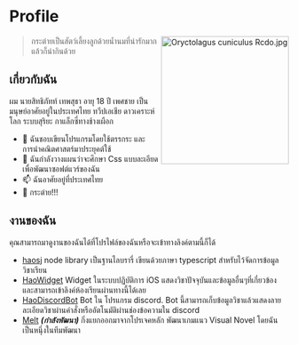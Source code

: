 # Profile
<div>
  <p align=center>
    <img src="https://upload.wikimedia.org/wikipedia/commons/thumb/1/1f/Oryctolagus_cuniculus_Rcdo.jpg/1200px-Oryctolagus_cuniculus_Rcdo.jpg" alt="Oryctolagus cuniculus Rcdo.jpg" width=230px align=right>
  </p>
</div>

> กระต่ายเป็นสัตว์เลี้ยงลูกด้วยน้ำนมที่น่ารักมาก แล้วก็น่ากินด้วย

## เกี่ยวกับฉัน
ผม นายสิทธิภัทท์ เทพสุธา อายุ 18 ปี เพศชาย เป็นมนุษย์อาศัยอยู่ในประเทศไทย ทวีปเอเชีย ดาวเคราะห์โลก ระบบสุริยะ กาแล็กซี่ทางช้างเผือก
 - 👀 ฉันชอบเขียนโปรแกรมโดยใช้ตรรกระ และการนำคณิตศาสตร์มาประยุคต์ใช้
 - 🌱 ฉันกำลังวางแผนว่าจะศึกษา Css แบบละเอียดเพื่อพัฒนาซอฟต์แวร์ของฉัน
 - 📫 ฉันอาศัยอยู่ที่ประเทศไทย
 - 🐇 กระต่าย!!!

## งานของฉัน
คุณสามารถมาดูงานของฉันได้ที่โปรไฟล์ของฉันหรือจะเข้าทางลิงค์ตามนี้ก็ได้

- [haosj](https://github.com/karnhao/haosj) node library เป็นฐานไลบรารี่ เขียนด้วยภาษา typescript สำหรับไว้จัดการข้อมูลวิชาเรียน
- [HaoWidget](https://github.com/karnhao/HaoWidget) Widget ในระบบปฏิบัติการ iOS แสดงวิชาปัจจุบันและข้อมูลอื่นๆที่เกี่ยวข้อง และสามารถเข้าลิงค์ห้องเรียนผ่านทางนี้ได้เลย 
- [HaoDiscordBot](https://github.com/karnhao/HaoDiscordBot) Bot ใน โปรแกรม discord. Bot นี้สามารถเก็บข้อมูลวิชาแล้วแสดงลายละเอียดวิชาผ่านคำสั่งหรืออัตโนมัติผ่านช่องข้อความใน discord
- [Melt](https://github.com/karnhao/Melt) ***(กำลังพัฒนา)*** กิ่งแยกออกมาจากโปรเจคหลัก พัฒนาเกมแนว Visual Novel โดยฉันเป็นหนุึ่งในทีมพัฒนา



<!---
karnhao/karnhao is a ✨ special ✨ repository because its `README.md` (this file) appears on your GitHub profile.
You can click the Preview link to take a look at your changes.
--->
